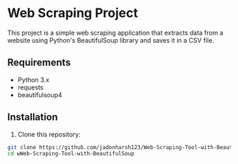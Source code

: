 # Web Scraping Project

This project is a simple web scraping application that extracts data from a website using Python's BeautifulSoup library and saves it in a CSV file.

## Requirements

- Python 3.x
- requests
- beautifulsoup4

## Installation

1. Clone this repository:

```bash
git clone https://github.com/jadonharsh123/Web-Scraping-Tool-with-BeautifulSoup-.git
cd wWeb-Scraping-Tool-with-BeautifulSoup
